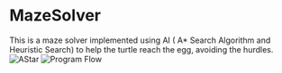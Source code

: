 # MazeSolver
This is a maze solver implemented using AI ( A* Search Algorithm and Heuristic Search) to help the turtle reach the egg, avoiding the hurdles.
![AStar](https://user-images.githubusercontent.com/86195118/123143519-501a5880-d478-11eb-9972-71fcc908695f.png)
![Program Flow](https://user-images.githubusercontent.com/86195118/123143573-5f010b00-d478-11eb-94bc-85a8c60ed0d3.png)
